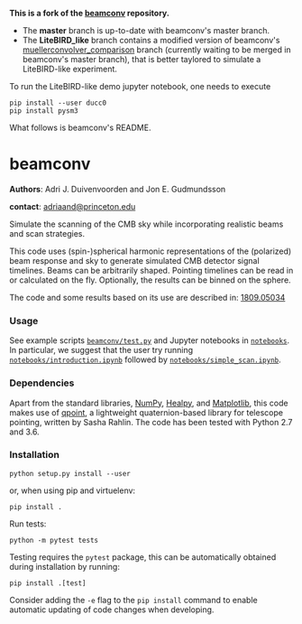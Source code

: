 <b>This is a fork of the [beamconv](https://github.com/AdriJD/beamconv) repository.</b>

<ul>
  <li>The <b>master</b> branch is up-to-date with beamconv's master branch.</li>
  <li>The <b>LiteBIRD_like</b> branch contains a modified version of beamconv's <a href="[url](https://github.com/AdriJD/beamconv/tree/muellerconvolver_comparison)">muellerconvolver_comparison</a> branch (currently waiting to be merged in beamconv's master branch), that is better taylored to simulate a LiteBIRD-like experiment.</li>
</ul>

To run the LiteBIRD-like demo jupyter notebook, one needs to execute
```
pip install --user ducc0
pip install pysm3
```

What follows is beamconv's README.

# beamconv

**Authors**: Adri J. Duivenvoorden and Jon E. Gudmundsson

**contact**: adriaand@princeton.edu

Simulate the scanning of the CMB sky while incorporating realistic beams and
scan strategies.

This code uses (spin-)spherical harmonic representations of the (polarized) beam response
and sky to generate simulated CMB detector signal timelines. Beams can be arbitrarily shaped.
Pointing timelines can be read in or calculated on the fly. Optionally, the results can be
binned on the sphere.

The code and some results based on its use are described in: [1809.05034](https://arxiv.org/abs/1809.05034)

### Usage

See example scripts [`beamconv/test.py`](../../tree/master/beamconv/test.py) and Jupyter notebooks in [`notebooks`](../../tree/master/notebooks). In particular, we suggest that the user try running [`notebooks/introduction.ipynb`](../../tree/master/notebooks/introduction.ipynb) followed by [`notebooks/simple_scan.ipynb`](../../tree/master/notebooks/simple_scan.ipynb).

### Dependencies
Apart from the standard libraries, [NumPy](https://github.com/numpy/numpy), [Healpy](https://github.com/healpy/healpy), and [Matplotlib](https://github.com/matplotlib/matplotlib), this code makes use of [qpoint](https://github.com/arahlin/qpoint), a lightweight quaternion-based library for telescope pointing, written by Sasha Rahlin. The code has been tested with Python 2.7 and 3.6.

### Installation

```
python setup.py install --user
```

or, when using pip and virtuelenv:

```
pip install .
```

Run tests:

```
python -m pytest tests
```

Testing requires the `pytest` package, this can be automatically obtained during installation by running:

```
pip install .[test]
```

Consider adding the `-e` flag to the `pip install` command to enable automatic updating of code changes when developing.






